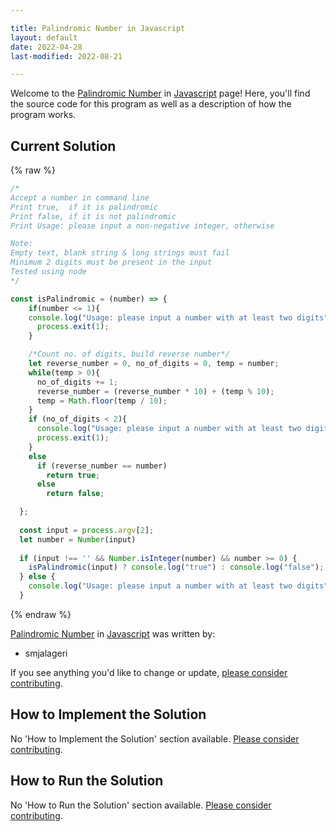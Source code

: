 ```yaml
---

title: Palindromic Number in Javascript
layout: default
date: 2022-04-28
last-modified: 2022-08-21

---
```


Welcome to the [Palindromic Number](https://sampleprograms.io/projects/palindromic-number) in [Javascript](https://sampleprograms.io/languages/javascript) page! Here, you'll find the source code for this program as well as a description of how the program works.

## Current Solution

{% raw %}

```javascript
/*
Accept a number in command line
Print true,  if it is palindromic
Print false, if it is not palindromic
Print Usage: please input a non-negative integer, otherwise

Note: 
Empty text, blank string & long strings must fail
Minimum 2 digits must be present in the input
Tested using node
*/

const isPalindromic = (number) => {
    if(number <= 1){
    console.log("Usage: please input a number with at least two digits");
      process.exit(1);
    }  

    /*Count no. of digits, build reverse number*/ 
    let reverse_number = 0, no_of_digits = 0, temp = number;
    while(temp > 0){
      no_of_digits += 1;
      reverse_number = (reverse_number * 10) + (temp % 10);
      temp = Math.floor(temp / 10);
    }
    if (no_of_digits < 2){
      console.log("Usage: please input a number with at least two digits");
      process.exit(1);
    }  
    else
      if (reverse_number == number)
        return true;
      else 
        return false;

  };
  
  const input = process.argv[2];
  let number = Number(input)
  
  if (input !== '' && Number.isInteger(number) && number >= 0) {
    isPalindromic(input) ? console.log("true") : console.log("false");
  } else {
    console.log("Usage: please input a number with at least two digits")
  }
```

{% endraw %}

[Palindromic Number](https://sampleprograms.io/projects/palindromic-number) in [Javascript](https://sampleprograms.io/languages/javascript) was written by:

- smjalageri

If you see anything you'd like to change or update, [please consider contributing](https://github.com/TheRenegadeCoder/sample-programs).

## How to Implement the Solution

No 'How to Implement the Solution' section available. [Please consider contributing](https://github.com/TheRenegadeCoder/sample-programs-website).

## How to Run the Solution

No 'How to Run the Solution' section available. [Please consider contributing](https://github.com/TheRenegadeCoder/sample-programs-website).
